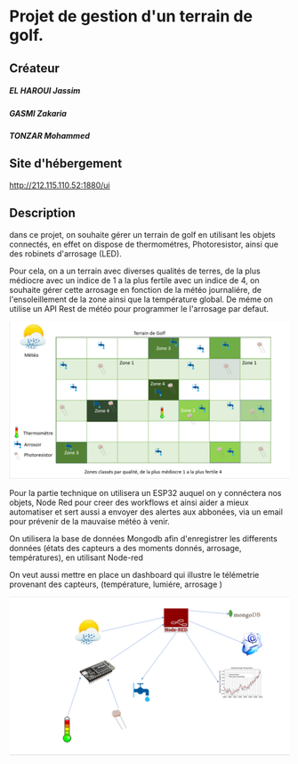 # Projet de gestion d'un terrain de golf.

## Créateur

  ##### EL HAROUI Jassim
  ##### GASMI Zakaria
  ##### TONZAR Mohammed
  
## Site d'hébergement 

http://212.115.110.52:1880/ui

## Description

<p>dans ce projet, on souhaite gérer un terrain de golf en utilisant les objets connectés, en effet on dispose de thermométres, Photoresistor,
ainsi que des robinets d'arrosage (LED).<p>
  
<p> Pour cela, on a un terrain avec diverses qualités de terres, de la plus médiocre avec un indice de 1 a la plus fertile avec un indice de 4, on souhaite gérer cette arrosage en fonction de la météo journaliére, de l'ensoleillement de la zone ainsi que la température global.
De méme on utilise un API Rest de météo pour programmer le l'arrosage par defaut. <p>
  
  ![Schéma](/img/Terrin_golf.PNG)
  
<p> Pour la partie technique on utilisera un ESP32 auquel on y connéctera nos objets, Node Red pour creer des workflows et ainsi aider a mieux automatiser et sert aussi a envoyer des alertes aux abbonées, via un email pour prévenir de la mauvaise météo à venir. <p>
  
<p>On utilisera la base de données Mongodb afin d'enregistrer les differents données (états des capteurs a des moments donnés, arrosage, températures), en utilisant Node-red <p>
<p> On veut aussi mettre en place un dashboard qui illustre le télémetrie provenant des capteurs, (température, lumiére, arrosage )<p>

![Schéma](/img/shema.PNG)
